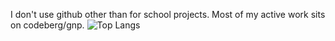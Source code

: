 I don't use github other than for school projects. Most of my active work sits on codeberg/gnp.
![Top Langs](https://github-readme-stats.vercel.app/api/top-langs/?username=zvxvx&hide=css,html,makefile,cmake,astro,Rich%20Text%20Format&layout=compact)
